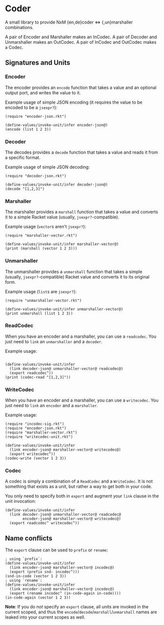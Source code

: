 # Coder

A small library to provide NxM {en,de}coder <=> {,un}marshaller combinations.

A pair of Encoder and Marshaller makes an InCodec.
A pair of Decoder and Unmarshaller makes an OutCodec.
A pair of InCodec and OutCodec makes a Codec.

## Signatures and Units

### Encoder

The encoder provides an `encode` function that takes a value and an optional output port, and writes the value to it.

Example usage of simple JSON encoding (it requires the value to be encoded to be a `jsexpr?`):

```racket
(require "encoder-json.rkt")

(define-values/invoke-unit/infer encoder-json@)
(encode (list 1 2 3))
```

### Decoder

The decodes provides a `decode` function that takes a value and reads it from a specific format.

Example usage of simple JSON decoding:

```
(require "decoder-json.rkt")

(define-values/invoke-unit/infer decoder-json@)
(decode "[1,2,3]")
```

### Marshaller

The marshaller provides a `marshall` function that takes a value and converts it to a simple Racket value (usually, `jsexpr?`-compatible).

Example usage (`vector`s aren't `jsexpr?`):

```racket
(require "marshaller-vector.rkt")

(define-values/invoke-unit/infer marshaller-vector@)
(print (marshall (vector 1 2 3)))
```

### Unmarshaller

The unmarshaller provides a `unmarshall` function that takes a simple (usually, `jsexpr?`-compatible) Racket value and converts it to its original form.

Example usage (`list`s are `jsexpr?`):

```racket
(require "unmarshaller-vector.rkt")

(define-values/invoke-unit/infer unmarshaller-vector@)
(print unmarshall (list 1 2 3))
```

### ReadCodec

When you have an encoder and a marshaller, you can use a `readcodec`.
You just need to `link` an `unmarshaller` and a `decoder`.

Example usage:

```racket

(define-values/invoke-unit/infer
  (link decoder-json@ unmarshaller-vector@ readcodec@)
  (export readcodec^))
(print (codec-read "[1,2,3]"))
```

### WriteCodec

When you have an encoder and a marshaller, you can use a `writecodec`.
You just need to `link` an `encoder` and a `marshaller`.

Example usage:

```racket
(require "incodec-sig.rkt")
(require "encoder-json.rkt")
(require "marshaller-vector.rkt")
(require "writecodec-unit.rkt")

(define-values/invoke-unit/infer
  (link encoder-json@ marshaller-vector@ writecodec@)
  (export writecodec^))
(codec-write (vector 1 2 3))
```

### Codec

A codec is simply a combination of a `ReadCodec` and a `WriteCodec`.
It is not something that exists as a unit, but rather a way to get both in your code.

You only need to specify both in `export` and augment your `link` clause in the unit invocation:

```racket
(define-values/invoke-unit/infer
  (link decoder-json@ unmarshaller-vector@ readcodec@
        encoder-json@ marshaller-vector@ writecodec@)
  (export readcodec^ writecodec^))
```

## Name conflicts

The `export` clause can be used to `prefix` or `rename`:

```racket
; using `prefix`:
(define-values/invoke-unit/infer
  (link encoder-json@ marshaller-vector@ incodec@)
  (export (prefix snd- incodec^)))
(snd-in-code (vector 1 2 3))
; using `rename`:
(define-values/invoke-unit/infer
  (link encoder-json@ marshaller-vector@ incodec@)
  (export (rename incodec^ (in-code-again in-code))))
(in-code-again (vector 1 2 3))
```

**Note**: If you do *not* specify an `export` clause, all units are invoked in the current scoped, and thus the `encode`/`decode`/`marshall`/`unmarshall` names are leaked into your current scopes as well.
